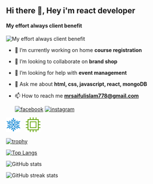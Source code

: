 

## Hi there 👋, Hey i'm react developer
#### My effort always client benefit 
![My effort always client benefit ](https://scontent.fcgp17-1.fna.fbcdn.net/v/t39.30808-6/409414653_3666283403637213_1819475541900403033_n.png?_nc_cat=109&ccb=1-7&_nc_sid=783fdb&_nc_eui2=AeHQ-mAxUOmmNjV71exGp5bg2CsiJUCOatnYKyIlQI5q2VFSaah3Q19xBlEpZXoyO_RdNLf7audM65Eu1PYNT87f&_nc_ohc=Sg14QL-AthAAX_z1sf0&_nc_ht=scontent.fcgp17-1.fna&oh=00_AfCCBD4WAuHfPzCJdXxM5YZtyeVmMIW8tAzfSAT4C9VZZg&oe=65790287)


- 🔭 I’m currently working on home **course registration**

- 👯 I’m looking to collaborate on **brand shop**

- 🤝 I’m looking for help with **event management**

- 💬 Ask me about **html, css, javascript, react, mongoDB**

- 📫 How to reach me **mrsaifulislam778@gmail.com**


  [<img src='https://cdn.jsdelivr.net/npm/simple-icons@3.0.1/icons/facebook.svg' alt='facebook' height='40'>](https://www.facebook.com/MR.SAIFULISLAM123)  [<img src='https://cdn.jsdelivr.net/npm/simple-icons@3.0.1/icons/instagram.svg' alt='instagram' height='40'>](https://www.instagram.com/_saifulvai/)  

<a href='https://archiveprogram.github.com/'><img src='https://raw.githubusercontent.com/acervenky/animated-github-badges/master/assets/acbadge.gif' width='40' height='40'></a> <a href='https://docs.github.com/en/developers'><img src='https://raw.githubusercontent.com/acervenky/animated-github-badges/master/assets/devbadge.gif' width='40' height='40'></a> 

[![trophy](https://github-profile-trophy.vercel.app/?username=mrsaiful778)](https://github.com/ryo-ma/github-profile-trophy)

[![Top Langs](https://github-readme-stats.vercel.app/api/top-langs/?username=mrsaiful778)](https://github.com/anuraghazra/github-readme-stats)

![GitHub stats](https://github-readme-stats.vercel.app/api?username=mrsaiful778&show_icons=true&count_private=true)  

![GitHub streak stats](https://streak-stats.demolab.com/?user=mrsaiful778)  

